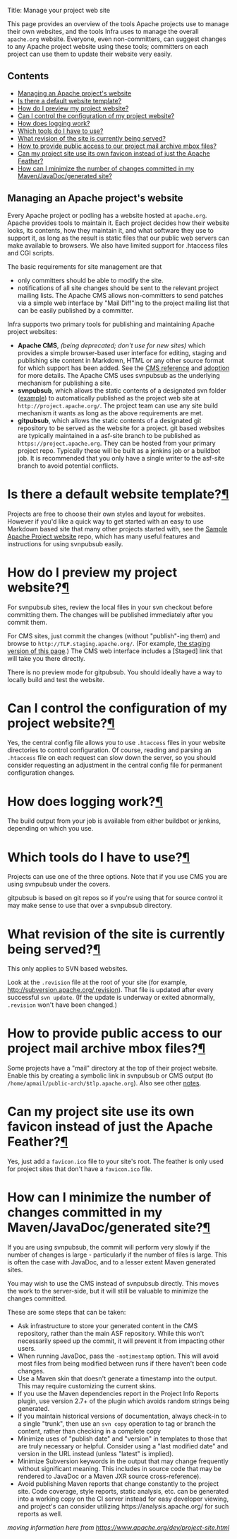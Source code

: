 Title: Manage your project web site

This page provides an overview of the tools Apache projects use to manage their own websites, and the tools Infra uses to manage the overall `apache.org` website. Everyone, even non-committers, can suggest changes to any Apache project website using these tools; committers on each project can use them to update their website very easily.

<h2>Contents</h2>

<ul>
<li><a href="#intro">Managing an Apache project's website</a></li>
<li><a href="#default">Is there a default website template?</a></li>
<li><a href="#preview">How do I preview my project website?</a></li>
<li><a href="#configure">Can I control the configuration of my project website?</a></li>
<li><a href="#logging">How does logging work?</a></li>
<li><a href="#which-tools-do-i-have-to-use">Which tools do I have to use?</a></li>
<li><a href="#svnpubsub-revision">What revision of the site is currently being served?</a></li>
<li><a href="#mail">How to provide public access to our project mail archive mbox files?</a></li>
<li><a href="#feather">Can my project site use its own favicon instead of just the Apache Feather?</a></li>
<li><a href="#generated">How can I minimize the number of changes committed in my Maven/JavaDoc/generated site?</a></li>
</ul>

<h2 id="intro">Managing an Apache project's website</h2>

Every Apache project or podling has a website hosted at `apache.org`. Apache provides tools to maintain it. Each project decides how their website looks, its contents, how they maintain it, and what software they use to support it, as long as the result is static files that our public web servers can make available to browsers. We also have limited support for .htaccess files and CGI scripts.

The basic requirements for site management are that 

  - only committers should be able to modify the site.
  - notifications of all site changes should be sent to the relevant project mailing lists. The Apache CMS allows non-committers to send  patches via a simple web interface by "Mail Diff"ing to the project  mailing list that can be easily published by a committer.

Infra supports two primary tools for publishing and maintaining Apache project websites:

<ul>
<li><strong>Apache CMS</strong>, <em>(being deprecated; don't use for new sites)</em> which provides a simple browser-based user interface
    for editing, staging and publishing site content in Markdown, HTML
    or any other source format for which support has been added. See
    the <a href="cmsref">CMS reference</a> and <a href="cmsadoption">adoption</a> for more details. The Apache CMS
    uses svnpubsub as the underlying mechanism for publishing a site.</li>
<li><strong>svnpubsub</strong>, which allows the static contents of a designated svn
    folder (<a href="http://svn.apache.org/repos/asf/ant/site/ant/production/">example</a>) to automatically published
    as the project web site at <code>http://project.apache.org/</code>. The project
    team can use any site build mechanism it wants as long as the above
    requirements are met.</li>
<li><strong>gitpubsub</strong>, which allows the static contents of a designated git
   repository to be served as the website for a project.  git based websites
   are typically maintained in a asf-site branch to be published as
   <code>https://project.apache.org</code>.  They can be hosted from your 
   primary project repo.  Typically these will be built as a jenkins job
   or a buildbot job.  It is recommended that you only have a single writer to
   the asf-site branch to avoid potential conflicts.</li>
</ul>
<h1 id="default">Is there a default website template?<a class="headerlink" href="#default" title="Permanent link">&para;</a></h1>
<p>Projects are free to choose their own styles and layout for websites.<br />
However if you'd like a quick way to get started with an easy to use 
Markdown based site that many other projects started with, 
see the <a href="https://github.com/apache/apache-website-template">Sample Apache Project website</a> repo, which has 
many useful features and instructions for using svnpubsub easily.</p>
<h1 id="preview">How do I preview my project website?<a class="headerlink" href="#preview" title="Permanent link">&para;</a></h1>
<p>For svnpubsub sites, review the local files in your svn checkout before
committing them. The changes will be published immediately after you
commit them.</p>
<p>For CMS sites, just commit the changes (without "publish"-ing them) and browse
to <code>http://TLP.staging.apache.org/</code>.  (For example, <a href="http://www.staging.apache.org/dev/project-site">the staging version of
this page</a>.)  The CMS 
web interface includes a [Staged] link that will take you there directly.</p>
<p>There is no preview mode for gitpubsub.  You should ideally have a way
to locally build and test the website.</p>
<h1 id="configure">Can I control the configuration of my project website?<a class="headerlink" href="#configure" title="Permanent link">&para;</a></h1>
<p>Yes, the central config file allows you to use <code>.htaccess</code> files in your
website directories to control configuration. Of course, reading and
parsing an <code>.htaccess</code> file on each request can slow down the server, so
you should consider requesting an adjustment in the central config file for
permanent configuration changes.</p>
<h1 id="logging">How does logging work?<a class="headerlink" href="#logging" title="Permanent link">&para;</a></h1>
<p>The build output from your job is available from either buildbot or jenkins, depending on which you use.</p>
<h1 id="which-tools-do-i-have-to-use">Which tools do I have to use?<a class="headerlink" href="#which-tools-do-i-have-to-use" title="Permanent link">&para;</a></h1>
<p>Projects can use one of the three options.  Note that if you use CMS you are using svnpubsub under the covers.</p>
<p>gitpubsub is based on git repos so if you're using that for source control it may make sense to use that over a svnpubsub directory.</p>
<h1 id="svnpubsub-revision">What revision of the site is currently being served?<a class="headerlink" href="#svnpubsub-revision" title="Permanent link">&para;</a></h1>
<p>This only applies to SVN based websites.</p>
<p>Look at the <code>.revision</code> file at the root of your site (for example,
<a href="http://subversion.apache.org/.revision">http://subversion.apache.org/.revision</a>).  That file is updated after every
successful <code>svn update</code>.  (If the update is underway or exited abnormally,
<code>.revision</code> won't have been changed.)</p>
<h1 id="mail">How to provide public access to our project mail archive mbox files?<a class="headerlink" href="#mail" title="Permanent link">&para;</a></h1>
<p>Some projects have a "mail" directory at the top of their project website.
Enable this by creating a symbolic link in svnpubsub or CMS output
(to <code>/home/apmail/public-arch/$tlp.apache.org</code>).
Also see other <a href="http://apache.org/dev/#mail">notes</a>.</p>
<h1 id="feather">Can my project site use its own favicon instead of just the Apache Feather?<a class="headerlink" href="#feather" title="Permanent link">&para;</a></h1>
<p>Yes, just add a <code>favicon.ico</code> file to your site's root.  The feather is only
used for project sites that don't have a <code>favicon.ico</code> file.</p>
<h1 id="generated">How can I minimize the number of changes committed in my Maven/JavaDoc/generated site?<a class="headerlink" href="#generated" title="Permanent link">&para;</a></h1>
<p>If you are using svnpubsub, the commit will perform very slowly if the number of changes is large - particularly if the number of files is large.
This is often the case with JavaDoc, and to a lesser extent Maven generated sites.</p>
<p>You may wish to use the CMS instead of svnpubsub directly. This moves the work to the server-side, but it will still be valuable to minimize the changes committed.</p>
<p>These are some steps that can be taken:</p>
<ul>
<li>Ask infrastructure to store your generated content in the CMS repository, rather than the main ASF repository. While this won't necessarily speed up the commit, it will prevent it from impacting other users.</li>
<li>When running JavaDoc, pass the <code>-notimestamp</code> option. This will avoid most files from being modified between runs if there haven't been code changes.</li>
<li>Use a Maven skin that doesn't generate a timestamp into the output. This may require customizing the current skins.</li>
<li>If you use the Maven dependencies report in the Project Info Reports plugin, use version 2.7+ of the plugin which avoids random strings being generated.</li>
<li>If you maintain historical versions of documentation, always check-in to a single "trunk", then use an <code>svn copy</code> operation to tag or branch the content, rather than checking in a complete copy</li>
<li>Minimize uses of "publish date" and "version" in templates to those that are truly necessary or helpful. Consider using a "last modified date" and version in the URL instead (unless "latest" is implied).</li>
<li>Minimize Subversion keywords in the output that may change frequently without significant meaning. This includes in source code that may be rendered to JavaDoc or a Maven JXR source cross-reference).</li>
<li>Avoid publishing Maven reports that change constantly to the project site. Code coverage, style reports, static analysis, etc. can be generated into a working copy on the CI server instead for easy developer viewing, and project's can consider utilizing https://analysis.apache.org/ for such reports as well.</li>
</ul></div>


_moving information here from https://www.apache.org/dev/project-site.html_
